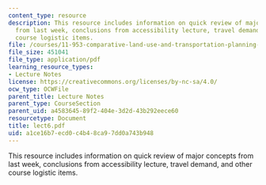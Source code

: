 ```yaml
---
content_type: resource
description: This resource includes information on quick review of major concepts
  from last week, conclusions from accessibility lecture, travel demand, and other
  course logistic items.
file: /courses/11-953-comparative-land-use-and-transportation-planning-spring-2006/a1ce16b7ecd0c4b48ca97dd0a743b948_lect6.pdf
file_size: 451041
file_type: application/pdf
learning_resource_types:
- Lecture Notes
license: https://creativecommons.org/licenses/by-nc-sa/4.0/
ocw_type: OCWFile
parent_title: Lecture Notes
parent_type: CourseSection
parent_uid: a4583645-89f2-404e-3d2d-43b292eece60
resourcetype: Document
title: lect6.pdf
uid: a1ce16b7-ecd0-c4b4-8ca9-7dd0a743b948
---
```

This resource includes information on quick review of major concepts from last week, conclusions from accessibility lecture, travel demand, and other course logistic items.